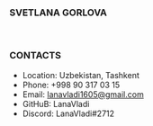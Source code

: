 ### **SVETLANA GORLOVA**
  
### **CONTACTS**
* Location: Uzbekistan, Tashkent
* Phone: +998 90 317 03 15
* Email: lanavladi1605@gmail.com
* GitHuB: LanaVladi
* Discord: LanaVladi#2712


